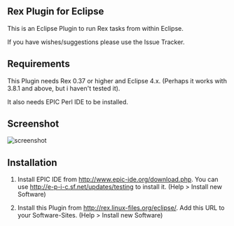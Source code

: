 ## Rex Plugin for Eclipse

This is an Eclipse Plugin to run Rex tasks from within Eclipse.

If you have wishes/suggestions please use the Issue Tracker.

## Requirements

This Plugin needs Rex 0.37 or higher and Eclipse 4.x. (Perhaps it works with 3.8.1 and above, but i haven't tested it).

It also needs EPIC Perl IDE to be installed.

## Screenshot

![screenshot](https://raw.github.com/krimdomu/eclipse-rex-plugin/master/doc/eclipse-plugin.png)

## Installation

1. Install EPIC IDE from http://www.epic-ide.org/download.php. You can use http://e-p-i-c.sf.net/updates/testing to install it. (Help > Install new Software) 

2. Install this Plugin from http://rex.linux-files.org/eclipse/. Add this URL to your Software-Sites. (Help > Install new Software)

